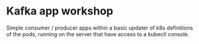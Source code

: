 # Kafka app workshop

Simple consumer / producer apps within a basic updater of k8s definitions of the pods, running on the server that have access to a kubectl console.
